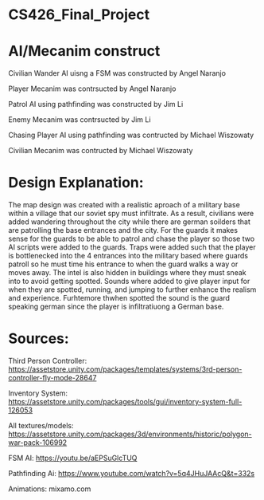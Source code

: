 # CS426_Final_Project


# AI/Mecanim construct

Civilian Wander AI uisng a FSM was constructed by Angel Naranjo

Player Mecanim was contrsucted by Angel Naranjo

Patrol AI using pathfinding was constructed by Jim Li

Enemy Mecanim was contrsucted by Jim Li

Chasing Player AI using pathfinding was contructed by Michael Wiszowaty

Civilian Mecanim was contructed by Michael Wiszowaty

# Design Explanation:
The map design was created with a realistic aproach of a military base within a village that our soviet spy must infiltrate.
As a result, civilians were added wandering throughout the city while there are german soilders that are patrolling the base entrances and the city. For the guards it makes sense for the guards to be able to patrol and chase the player so those two AI scripts were added to the guards. Traps were added such that the player is bottlenecked into the 4 entrances into the military based where guards patroll so he must time his entrance to when the guard walks a way or moves away. The intel is also hidden in buildings where they must sneak into to avoid getting spotted. Sounds where added to give player input for when they are spotted, running, and jumping to further enhance the realism and experience. Furhtemore thwhen spotted the sound is the guard speaking german since the player is infiltratiuong a German base.

# Sources:
Third Person Controller: https://assetstore.unity.com/packages/templates/systems/3rd-person-controller-fly-mode-28647

Inventory System: https://assetstore.unity.com/packages/tools/gui/inventory-system-full-126053

All textures/models: https://assetstore.unity.com/packages/3d/environments/historic/polygon-war-pack-106992

FSM AI: https://youtu.be/aEPSuGlcTUQ
 
Pathfinding Ai: https://www.youtube.com/watch?v=5q4JHuJAAcQ&t=332s
 
Animations: mixamo.com

